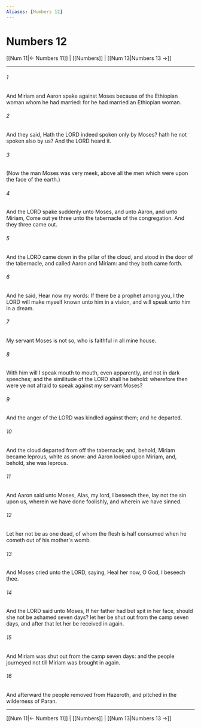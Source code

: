 ```yaml
---
Aliases: [Numbers 12]
---
```

# Numbers 12

[[Num 11|← Numbers 11]] | [[Numbers]] | [[Num 13|Numbers 13 →]]
***



###### 1 
And Miriam and Aaron spake against Moses because of the Ethiopian woman whom he had married: for he had married an Ethiopian woman. 

###### 2 
And they said, Hath the LORD indeed spoken only by Moses? hath he not spoken also by us? And the LORD heard it. 

###### 3 
(Now the man Moses was very meek, above all the men which were upon the face of the earth.) 

###### 4 
And the LORD spake suddenly unto Moses, and unto Aaron, and unto Miriam, Come out ye three unto the tabernacle of the congregation. And they three came out. 

###### 5 
And the LORD came down in the pillar of the cloud, and stood in the door of the tabernacle, and called Aaron and Miriam: and they both came forth. 

###### 6 
And he said, Hear now my words: If there be a prophet among you, I the LORD will make myself known unto him in a vision, and will speak unto him in a dream. 

###### 7 
My servant Moses is not so, who is faithful in all mine house. 

###### 8 
With him will I speak mouth to mouth, even apparently, and not in dark speeches; and the similitude of the LORD shall he behold: wherefore then were ye not afraid to speak against my servant Moses? 

###### 9 
And the anger of the LORD was kindled against them; and he departed. 

###### 10 
And the cloud departed from off the tabernacle; and, behold, Miriam became leprous, white as snow: and Aaron looked upon Miriam, and, behold, she was leprous. 

###### 11 
And Aaron said unto Moses, Alas, my lord, I beseech thee, lay not the sin upon us, wherein we have done foolishly, and wherein we have sinned. 

###### 12 
Let her not be as one dead, of whom the flesh is half consumed when he cometh out of his mother's womb. 

###### 13 
And Moses cried unto the LORD, saying, Heal her now, O God, I beseech thee. 

###### 14 
And the LORD said unto Moses, If her father had but spit in her face, should she not be ashamed seven days? let her be shut out from the camp seven days, and after that let her be received in again. 

###### 15 
And Miriam was shut out from the camp seven days: and the people journeyed not till Miriam was brought in again. 

###### 16 
And afterward the people removed from Hazeroth, and pitched in the wilderness of Paran.

***
[[Num 11|← Numbers 11]] | [[Numbers]] | [[Num 13|Numbers 13 →]]
